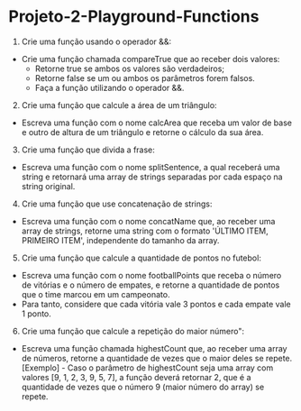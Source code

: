 # Projeto-2-Playground-Functions

1. Crie uma função usando o operador &&:
- Crie uma função chamada compareTrue que ao receber dois valores:
    - Retorne true se ambos os valores são verdadeiros;
    - Retorne false se um ou ambos os parâmetros forem falsos.
    - Faça a função utilizando o operador &&.

2. Crie uma função que calcule a área de um triângulo:
- Escreva uma função com o nome calcArea que receba um valor de base e outro de altura de um triângulo e retorne o cálculo da sua área.

3. Crie uma função que divida a frase:
- Escreva uma função com o nome splitSentence, a qual receberá uma string e retornará uma array de strings separadas por cada espaço na string original.

4. Crie uma função que use concatenação de strings:
- Escreva uma função com o nome concatName que, ao receber uma array de strings, retorne uma string com o formato 'ÚLTIMO ITEM, PRIMEIRO ITEM', independente do tamanho da array.

5. Crie uma função que calcule a quantidade de pontos no futebol:
- Escreva uma função com o nome footballPoints que receba o número de vitórias e o número de empates, e retorne a quantidade de pontos que o time marcou em um campeonato.
- Para tanto, considere que cada vitória vale 3 pontos e cada empate vale 1 ponto.

6. Crie uma função que calcule a repetição do maior número":
- Escreva uma função chamada highestCount que, ao receber uma array de números, retorne a quantidade de vezes que o maior deles se repete.
[Exemplo] - Caso o parâmetro de highestCount seja uma array com valores [9, 1, 2, 3, 9, 5, 7], a função deverá retornar 2, que é a quantidade de vezes que o número 9 (maior número do array) se repete.